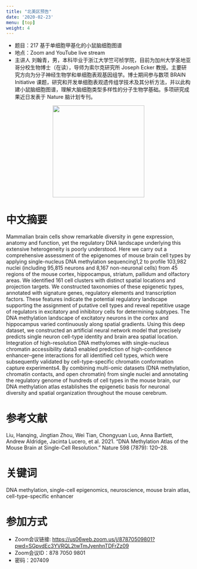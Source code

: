 ```yaml
---
title: "北美区预告"
date: '2020-02-23'
menu: [top]
weight: 4
---
```


- 题目：217 基于单细胞甲基化的小鼠脑细胞图谱
- 地点：Zoom and YouTube live stream
- 主讲人
刘翰青，男，本科毕业于浙江大学竺可桢学院，目前为加州大学圣地亚哥分校生物博士（在读），导师为索尔克研究所 Joseph Ecker 教授。主要研究方向为分子神经生物学和单细胞表观基因组学。博士期间参与数项 BRAIN Initiative 课题，研究和开发单细胞表观遗传组学技术及其分析方法，并以此构建小鼠脑细胞图谱，理解大脑细胞类型多样性的分子生物学基础。多项研究成果近日发表于 Nature 脑计划专刊。

<div align="center">
<img src="https://github.com/cgmonline/cgmonline/blob/master/image/2022_Hanqing_Liu.jpeg?raw=true" height=250>
</div>

# 中文摘要
Mammalian brain cells show remarkable diversity in gene expression, anatomy and function, yet the regulatory DNA landscape underlying this extensive heterogeneity is poorly understood. Here we carry out a comprehensive assessment of the epigenomes of mouse brain cell types by applying single-nucleus DNA methylation sequencing1,2 to profile 103,982 nuclei (including 95,815 neurons and 8,167 non-neuronal cells) from 45 regions of the mouse cortex, hippocampus, striatum, pallidum and olfactory areas. We identified 161 cell clusters with distinct spatial locations and projection targets. We constructed taxonomies of these epigenetic types, annotated with signature genes, regulatory elements and transcription factors. These features indicate the potential regulatory landscape supporting the assignment of putative cell types and reveal repetitive usage of regulators in excitatory and inhibitory cells for determining subtypes. The DNA methylation landscape of excitatory neurons in the cortex and hippocampus varied continuously along spatial gradients. Using this deep dataset, we constructed an artificial neural network model that precisely predicts single neuron cell-type identity and brain area spatial location. Integration of high-resolution DNA methylomes with single-nucleus chromatin accessibility data3 enabled prediction of high-confidence enhancer–gene interactions for all identified cell types, which were subsequently validated by cell-type-specific chromatin conformation capture experiments4. By combining multi-omic datasets (DNA methylation, chromatin contacts, and open chromatin) from single nuclei and annotating the regulatory genome of hundreds of cell types in the mouse brain, our DNA methylation atlas establishes the epigenetic basis for neuronal diversity and spatial organization throughout the mouse cerebrum.

# 参考文献
Liu, Hanqing, Jingtian Zhou, Wei Tian, Chongyuan Luo, Anna Bartlett, Andrew Aldridge, Jacinta Lucero, et al. 2021. “DNA Methylation Atlas of the Mouse Brain at Single-Cell Resolution.” Nature 598 (7879): 120–28.

# 关键词
DNA methylation, single-cell epigenomics, neuroscience, mouse brain atlas, cell-type-specific enhancer

# 参加方式
- Zoom会议链接: https://us06web.zoom.us/j/87870509801?pwd=SGpvdEc3YVRQL2twTmJyenhnTDFrZz09
- Zoom会议ID：878 7050 9801
- 密码：207409
